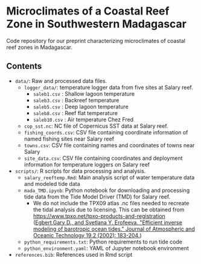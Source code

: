 # Microclimates of a Coastal Reef Zone in Southwestern Madagascar

Code repository for our preprint characterizing microclimates of coastal reef zones in Madagascar.

## Contents

-   `data/`: Raw and processed data files.
    -   `logger_data/`: temperature logger data from five sites at Salary reef.
        -   `saleb1.csv` : Shallow lagoon temperature
        -   `saleb3.csv` : Backreef temperature
        -   `saleb5.csv` : Deep lagoon temperature
        -   `saleb8.csv` : Reef flat temperature
        -   `saleb10.csv` : Air temperature Chez Fred
    -   `cop_sst.nc`: NC file of Copernicus SST data at Salary reef.
    -   `fishing_coords.csv`: CSV file containing coordinate information of named fishing sites near Salary reef
    -   `towns.csv`: CSV file containing names and coordinates of towns near Salary
    -   `site_data.csv`: CSV file containing coordinates and deployment information for temperature loggers on Salary reef
-   `scripts/`: R scripts for data processing and analysis.
    -   `salary_reeftemp.Rmd`: Main analysis script of water temperature data and modeled tide data
    -   `mada_TMD.ipynb`: Python notebook for downloading and processing tide data from the Tide Model Driver (TMD) for Salary reef.
        -   We do not include the TPX09 atlas .nc files needed to recreate the tidal analysis due to licensing. This can be obtained from <https://www.tpxo.net/tpxo-products-and-registration> ([Egbert,Gary D., and Svetlana Y. Erofeeva. "Efficient inverse modeling of barotropic ocean tides." Journal of Atmospheric and Oceanic Technology 19.2 (2002): 183-204.](https://doi.org/10.1175/1520-0426%282002%29019%3C0183:EIMOBO%3E2.0.CO;2))
    -   `python_requirements.txt`: Python requirements to run tide code
    -   `python_environment.yaml`: YAML of Jupyter notebook environment
-   `references.bib`: References used in Rmd script
